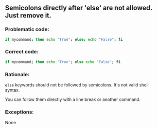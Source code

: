 ## Semicolons directly after 'else' are not allowed. Just remove it.

### Problematic code:

```sh
if mycommand; then echo "True"; else; echo "False"; fi
```

### Correct code:

```sh
if mycommand; then echo "True"; else echo "False"; fi
```

### Rationale:

`else` keywords should not be followed by semicolons. It's not valid shell syntax.

You can follow them directly with a line break or another command.

### Exceptions:

None